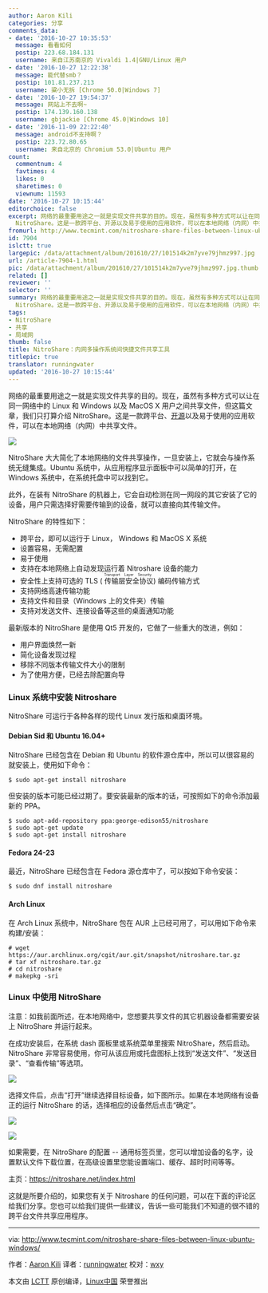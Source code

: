 ```yaml
---
author: Aaron Kili
categories: 分享
comments_data:
- date: '2016-10-27 10:35:53'
  message: 看看如何
  postip: 223.68.184.131
  username: 来自江苏南京的 Vivaldi 1.4|GNU/Linux 用户
- date: '2016-10-27 12:22:38'
  message: 能代替smb？
  postip: 101.81.237.213
  username: 粱小无拆 [Chrome 50.0|Windows 7]
- date: '2016-10-27 19:54:37'
  message: 网站上不去啊~
  postip: 174.139.160.138
  username: gbjackie [Chrome 45.0|Windows 10]
- date: '2016-11-09 22:22:40'
  message: android不支持啊？
  postip: 223.72.80.65
  username: 来自北京的 Chromium 53.0|Ubuntu 用户
count:
  commentnum: 4
  favtimes: 4
  likes: 0
  sharetimes: 0
  viewnum: 11593
date: '2016-10-27 10:15:44'
editorchoice: false
excerpt: 网络的最重要用途之一就是实现文件共享的目的。现在，虽然有多种方式可以让在同一网络中的 Linux 和 Windows 以及 MacOS X 用户之间共享文件，但这篇文章，我们只打算介绍
  NitroShare。这是一款跨平台、开源以及易于使用的应用软件，可以在本地网络（内网）中共享文件。
fromurl: http://www.tecmint.com/nitroshare-share-files-between-linux-ubuntu-windows/
id: 7904
islctt: true
largepic: /data/attachment/album/201610/27/101514k2m7yve79jhmz997.jpg
url: /article-7904-1.html
pic: /data/attachment/album/201610/27/101514k2m7yve79jhmz997.jpg.thumb.jpg
related: []
reviewer: ''
selector: ''
summary: 网络的最重要用途之一就是实现文件共享的目的。现在，虽然有多种方式可以让在同一网络中的 Linux 和 Windows 以及 MacOS X 用户之间共享文件，但这篇文章，我们只打算介绍
  NitroShare。这是一款跨平台、开源以及易于使用的应用软件，可以在本地网络（内网）中共享文件。
tags:
- NitroShare
- 共享
- 局域网
thumb: false
title: NitroShare：内网多操作系统间快捷文件共享工具
titlepic: true
translator: runningwater
updated: '2016-10-27 10:15:44'
---
```


网络的最重要用途之一就是实现文件共享的目的。现在，虽然有多种方式可以让在同一网络中的 Linux 和 Windows 以及 MacOS X 用户之间共享文件，但这篇文章，我们只打算介绍 NitroShare。这是一款跨平台、[开源](https://github.com/nitroshare/nitroshare-desktop)以及易于使用的应用软件，可以在本地网络（内网）中共享文件。


![](/data/attachment/album/201610/27/101514k2m7yve79jhmz997.jpg)


NitroShare 大大简化了本地网络的文件共享操作，一旦安装上，它就会与操作系统无缝集成。Ubuntu 系统中，从应用程序显示面板中可以简单的打开，在 Windows 系统中，在系统托盘中可以找到它。


此外，在装有 NitroShare 的机器上，它会自动检测在同一网段的其它安装了它的设备，用户只需选择好需要传输到的设备，就可以直接向其传输文件。


NitroShare 的特性如下：


* 跨平台，即可以运行于 Linux， Windows 和 MacOS X 系统
* 设置容易，无需配置
* 易于使用
* 支持在本地网络上自动发现运行着 Nitroshare 设备的能力
* 安全性上支持可选的 TLS (<ruby> 传输层安全协议 <rp>  （ </rp> <rt>  Transport Layer Security </rt> <rp>  ） </rp></ruby>) 编码传输方式
* 支持网络高速传输功能
* 支持文件和目录（Windows 上的文件夹）传输
* 支持对发送文件、连接设备等这些的桌面通知功能


最新版本的 NitroShare 是使用 Qt5 开发的，它做了一些重大的改进，例如：


* 用户界面焕然一新
* 简化设备发现过程
* 移除不同版本传输文件大小的限制
* 为了使用方便，已经去除配置向导


### Linux 系统中安装 Nitroshare


NitroShare 可运行于各种各样的现代 Linux 发行版和桌面环境。


#### Debian Sid 和 Ubuntu 16.04+


NitroShare 已经包含在 Debian 和 Ubuntu 的软件源仓库中，所以可以很容易的就安装上，使用如下命令：



```
$ sudo apt-get install nitroshare

```

但安装的版本可能已经过期了。要安装最新的版本的话，可按照如下的命令添加最新的 PPA。



```
$ sudo apt-add-repository ppa:george-edison55/nitroshare
$ sudo apt-get update
$ sudo apt-get install nitroshare

```

#### Fedora 24-23


最近，NitroShare 已经包含在 Fedora 源仓库中了，可以按如下命令安装：



```
$ sudo dnf install nitroshare

```

#### Arch Linux


在 Arch Linux 系统中，NitroShare 包在 AUR 上已经可用了，可以用如下命令来构建/安装：



```
# wget https://aur.archlinux.org/cgit/aur.git/snapshot/nitroshare.tar.gz
# tar xf nitroshare.tar.gz
# cd nitroshare
# makepkg -sri

```

### Linux 中使用 NitroShare


注意：如我前面所述，在本地网络中，您想要共享文件的其它机器设备都需要安装上 NitroShare 并运行起来。


在成功安装后，在系统 dash 面板里或系统菜单里搜索 NitroShare，然后启动。NitroShare 非常容易使用，你可从该应用或托盘图标上找到“发送文件”、“发送目录”、“查看传输”等选项。


![](/data/attachment/album/201610/27/101554l6ul0whvtu5aafih.png)


选择文件后，点击“打开”继续选择目标设备，如下图所示。如果在本地网络有设备正的运行 NitroShare 的话，选择相应的设备然后点击“确定”。


![](/data/attachment/album/201610/27/101558nael4o05ww01udb1.png)


![](/data/attachment/album/201610/27/101600ouu4e5ri4c0gzm44.png)


如果需要，在 NitroShare 的配置 -- 通用标签页里，您可以增加设备的名字，设置默认文件下载位置，在高级设置里您能设置端口、缓存、超时时间等等。


主页：<https://nitroshare.net/index.html>


这就是所要介绍的，如果您有关于 Nitroshare 的任何问题，可以在下面的评论区给我们分享。您也可以给我们提供一些建议，告诉一些可能我们不知道的很不错的跨平台文件共享应用程序。




---


via: <http://www.tecmint.com/nitroshare-share-files-between-linux-ubuntu-windows/>


作者：[Aaron Kili](http://www.tecmint.com/author/aaronkili/) 译者：[runningwater](https://github.com/runningwater) 校对：[wxy](https://github.com/wxy)


本文由 [LCTT](https://github.com/LCTT/TranslateProject) 原创编译，[Linux中国](https://linux.cn/) 荣誉推出